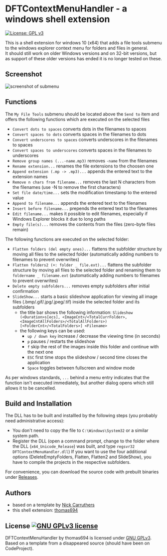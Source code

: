 # DFTContextMenuHandler - a windows shell extension

[![License: GPL v3](https://img.shields.io/badge/License-GPLv3-blue.svg)](https://www.gnu.org/licenses/gpl-3.0)

This is a shell extension for windows 10 (x64) that adds a file tools submenu to the windows explorer context menu for folders and files in general.<br/>
It should still work on older Windows versions and on 32-bit versions, but as support of these older versions has ended it is no longer tested on these.

## Screenshot

![screenshot of submenu](https://user-images.githubusercontent.com/71355143/191361105-dbee1512-c2be-40eb-8790-982b6aa9d164.png)

## Functions

The `My File Tools` submenu should be located above the `Send to` item and offers the following functions which are executed on the selected files
- `Convert dots to spaces` converts dots in the filenames to spaces
- `Convert spaces to dots` converts spaces in the filenames to dots
- `Convert underscores to spaces` converts underscores in the filenames to spaces
- `Convert spaces to underscores` converts spaces in the filenames to underscores
- `Remove group names (...-name.mp3)` removes `-name` from the filenames
- `Rename extension...` renames the file extensions to the choosen one
- `Append extension (.mp -> .mp3)...` appends the entered text to the extension names
- `Remove n chars from filename...` removes the last N characters from the filenames (use -N to remove the first characters)
- `Set file date/time...` sets the modification timestamp to the entered value
- `Append to filename...` appends the entered text to the filenames
- `Insert before filename...` prepends the entered text to the filenames
- `Edit filename...` makes it possible to edit filenames, especially if Windows Explorer blocks it due to long paths
- `Empty file(s)...` removes the contents from the files (zero-byte files remain)

The following functions are executed on the selected folder:
- `Flatten folders (del empty ones)...` flattens the subfolder structure by moving all files to the selected folder (automatically adding numbers to filenames to prevent overwrites)
- `Flatten folders2 (+: folder _ file.ext)...` flattens the subfolder structure by moving all files to the selected folder and renaming them to `foldername _ filename.ext` (automatically adding numbers to filenames to prevent overwrites)
- `Delete empty subfolders...` removes empty subfolders after initial confirmation
- `SlideShow...` starts a basic slideshow application for viewing all image files (.bmp/.gif/.jpg/.jpeg/.tif) inside the selected folder and its subfolders
  - the title bar shows the following information: `Slideshow (<Duration>s[ecs], <ImageCnt>/<TotalCurrFolder>, <ImageCntAllFolders>/<TotalAllFolders>) [<FolderCnt>/<TotalFolders>] <Filename>`
  - the following keys can be used:
    - `up / down key` increase / decrease the viewing time (in seconds)
    - `p` pauses / restarts the slideshow
    - `f` skip the rest of the images inside this folder and continue with the next one
    - `ESC` first time stops the slideshow / second time closes the application
    - `Space` toggles between fullscreen and window mode

As per windows standards, `...` behind a menu entry indicates that the function isn't executed immediately, but another dialog opens which still allows it to be cancelled.

## Build and Installation

The DLL has to be built and installled by the following steps (you probably need administrative access):
- You don't need to copy the file to `C:\Windows\System32` or a similar system path.
- Register the DLL (open a command prompt, change to the folder where the DLL (`x64_Unicode_Release`) was built, and type `regsvr32 DFTContextMenuHandler.dll`)
If you want to use the four additional options (DeleteEmptyFolders, Flatten, Flatten2 and SlideShow), you have to compile the projects in the respective subfolders.

For convenience, you can download the source code with prebuilt binaries under [Releases](../../releases).

## Authors

- based on a template by [Nick Carruthers](https://www.codeproject.com/script/Membership/View.aspx?mid=161)
- this shell extension: [thomas694](https://github.com/thomas694/DFTContextMenuHandler)

## License <a rel="license" href="https://www.gnu.org/licenses/gpl-3.0"><img alt="GNU GPLv3 license" style="border-width:0" src="https://img.shields.io/badge/License-GPLv3-blue.svg" /></a>

<span xmlns:dct="http://purl.org/dc/terms/" property="dct:title">DFTContextMenuHandler</span> by thomas694 
is licensed under <a rel="license" href="https://www.gnu.org/licenses/gpl-3.0">GNU GPLv3</a>.<br/>
Based on a template from a disappeared source (should have been on CodeProject).
